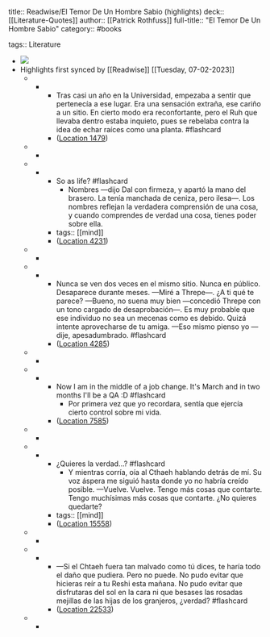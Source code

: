 title:: Readwise/El Temor De Un Hombre Sabio (highlights)
deck:: [[Literature-Quotes]]
author:: [[Patrick Rothfuss]]
full-title:: "El Temor De Un Hombre Sabio"
category:: #books

tags:: Literature

- ![](https://images-na.ssl-images-amazon.com/images/I/51fB5GCrhML._SL200_.jpg)
- Highlights first synced by [[Readwise]] [[Tuesday, 07-02-2023]]
	- -
		- Tras casi un año en la Universidad, empezaba a sentir que pertenecía a ese lugar. Era una sensación extraña, ese cariño a un sitio. En cierto modo era reconfortante, pero el Ruh que llevaba dentro estaba inquieto, pues se rebelaba contra la idea de echar raíces como una planta. #flashcard
		- ([Location 1479](https://readwise.io/to_kindle?action=open&asin=B006BD49ZC&location=1479))
	- -
	- -
		- So as life? #flashcard
			- Nombres —dijo Dal con firmeza, y apartó la mano del brasero. La tenía manchada de ceniza, pero ilesa—. Los nombres reflejan la verdadera comprensión de una cosa, y cuando comprendes de verdad una cosa, tienes poder sobre ella.
		- tags:: [[mind]]
		- ([Location 4231](https://readwise.io/to_kindle?action=open&asin=B006BD49ZC&location=4231))
	- -
	- -
		- Nunca se ven dos veces en el mismo sitio. Nunca en público. Desaparece durante meses. —Miré a Threpe—. ¿A ti qué te parece? —Bueno, no suena muy bien —concedió Threpe con un tono cargado de desaprobación—. Es muy probable que ese individuo no sea un mecenas como es debido. Quizá intente aprovecharse de tu amiga. —Eso mismo pienso yo —dije, apesadumbrado. #flashcard
		- ([Location 4285](https://readwise.io/to_kindle?action=open&asin=B006BD49ZC&location=4285))
	- -
	- -
		- Now I am in the middle of a job change. It's March and in two months I'll be a QA :D #flashcard
			- Por primera vez que yo recordara, sentía que ejercía cierto control sobre mi vida.
		- ([Location 7585](https://readwise.io/to_kindle?action=open&asin=B006BD49ZC&location=7585))
	- -
	- -
		- ¿Quieres la verdad...? #flashcard
			- Y mientras corría, oía al Cthaeh hablando detrás de mí. Su voz áspera me siguió hasta donde yo no habría creído posible. —Vuelve. Vuelve. Tengo más cosas que contarte. Tengo muchísimas más cosas que contarte. ¿No quieres quedarte?
		- tags:: [[mind]]
		- ([Location 15558](https://readwise.io/to_kindle?action=open&asin=B006BD49ZC&location=15558))
	- -
	- -
		- —Si el Chtaeh fuera tan malvado como tú dices, te haría todo el daño que pudiera. Pero no puede. No pudo evitar que hicieras reír a tu Reshi esta mañana. No pudo evitar que disfrutaras del sol en la cara ni que besases las rosadas mejillas de las hijas de los granjeros, ¿verdad? #flashcard
		- ([Location 22533](https://readwise.io/to_kindle?action=open&asin=B006BD49ZC&location=22533))
	- -
